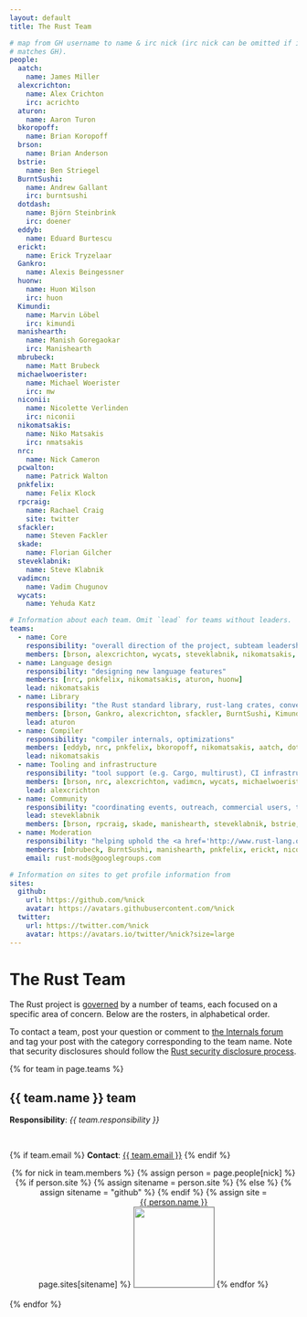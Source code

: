 ```yaml
---
layout: default
title: The Rust Team

# map from GH username to name & irc nick (irc nick can be omitted if it
# matches GH).
people:
  aatch:
    name: James Miller
  alexcrichton:
    name: Alex Crichton
    irc: acrichto
  aturon:
    name: Aaron Turon
  bkoropoff:
    name: Brian Koropoff
  brson:
    name: Brian Anderson
  bstrie:
    name: Ben Striegel
  BurntSushi:
    name: Andrew Gallant
    irc: burntsushi
  dotdash:
    name: Björn Steinbrink
    irc: doener
  eddyb:
    name: Eduard Burtescu
  erickt:
    name: Erick Tryzelaar
  Gankro:
    name: Alexis Beingessner
  huonw:
    name: Huon Wilson
    irc: huon
  Kimundi:
    name: Marvin Löbel
    irc: kimundi
  manishearth:
    name: Manish Goregaokar
    irc: Manishearth
  mbrubeck:
    name: Matt Brubeck
  michaelwoerister:
    name: Michael Woerister
    irc: mw
  niconii:
    name: Nicolette Verlinden
    irc: niconii
  nikomatsakis:
    name: Niko Matsakis
    irc: nmatsakis
  nrc:
    name: Nick Cameron
  pcwalton:
    name: Patrick Walton
  pnkfelix:
    name: Felix Klock
  rpcraig:
    name: Rachael Craig
    site: twitter
  sfackler:
    name: Steven Fackler
  skade:
    name: Florian Gilcher
  steveklabnik:
    name: Steve Klabnik
  vadimcn:
    name: Vadim Chugunov
  wycats:
    name: Yehuda Katz

# Information about each team. Omit `lead` for teams without leaders.
teams:
  - name: Core
    responsibility: "overall direction of the project, subteam leadership, cross-cutting concerns"
    members: [brson, alexcrichton, wycats, steveklabnik, nikomatsakis, aturon, pcwalton, huonw]
  - name: Language design
    responsibility: "designing new language features"
    members: [nrc, pnkfelix, nikomatsakis, aturon, huonw]
    lead: nikomatsakis
  - name: Library
    responsibility: "the Rust standard library, rust-lang crates, conventions"
    members: [brson, Gankro, alexcrichton, sfackler, BurntSushi, Kimundi, aturon, huonw]
    lead: aturon
  - name: Compiler
    responsibility: "compiler internals, optimizations"
    members: [eddyb, nrc, pnkfelix, bkoropoff, nikomatsakis, aatch, dotdash, michaelwoerister]
    lead: nikomatsakis
  - name: Tooling and infrastructure
    responsibility: "tool support (e.g. Cargo, multirust), CI infrastructure, etc."
    members: [brson, nrc, alexcrichton, vadimcn, wycats, michaelwoerister]
    lead: alexcrichton
  - name: Community
    responsibility: "coordinating events, outreach, commercial users, teaching materials, and exposure"
    lead: steveklabnik
    members: [brson, rpcraig, skade, manishearth, steveklabnik, bstrie, erickt]
  - name: Moderation
    responsibility: "helping uphold the <a href='http://www.rust-lang.org/conduct.html'>code of conduct</a>"
    members: [mbrubeck, BurntSushi, manishearth, pnkfelix, erickt, niconii]
    email: rust-mods@googlegroups.com

# Information on sites to get profile information from
sites:
  github:
    url: https://github.com/%nick
    avatar: https://avatars.githubusercontent.com/%nick
  twitter:
    url: https://twitter.com/%nick
    avatar: https://avatars.io/twitter/%nick?size=large
---
```


<style type="text/css">
.headshot {
  border: 1px solid #888;
  width: 140px;
}

.person {
  display: inline-block;
  position: relative;
  margin-bottom: 20px;
}
.lead { font-weight: bold; }
.lead .name::after { content: " (lead)"; }
.irc {
  display: none;
  position: absolute;
  bottom: 0;
  left: 0;
  right: 0;
  background: rgba(0, 0, 0, 0.5);
  color: white;
  font-weight: normal;
}
.person:hover .irc {
   display: block;
}

.headshots {
  text-align: center;
  margin: 0px auto;
  padding: 0;
  width: 700px;
  max-width: 100%;
  list-style: none;
}
</style>

# The Rust Team

The Rust project is
[governed](https://github.com/rust-lang/rfcs/blob/master/text/1068-rust-governance.md)
by a number of teams, each focused on a specific area of concern. Below are
the rosters, in alphabetical order.

To contact a team, post your question or comment to [the Internals
forum](https://internals.rust-lang.org/) and tag your post with the category
corresponding to the team name. Note that security disclosures should follow
the [Rust security disclosure process](https://www.rust-lang.org/security.html). 

{% for team in page.teams %}
<section id="{{ team.name | replace:' ','-' }}">
<h2> {{ team.name }} team</h2>

<strong>Responsibility</strong>: <em>{{ team.responsibility }}</em>

<br />

{% if team.email %}
  <strong>Contact</strong>:
  <a href="mailto:{{ team.email | uri_escape }}">{{ team.email }}</a>
{% endif %}

<ul class="headshots">
{% for nick in team.members %}
  {% assign person = page.people[nick] %}
  {% if person.site %}
    {% assign sitename = person.site %}
  {% else %}
    {% assign sitename = "github" %}
  {% endif %}
  {% assign site = page.sites[sitename] %}
  <li class="person {% if team.lead and team.lead == nick %}lead{% endif %}">
  <a href="{{ site.url | replace:'%nick',nick }}">
    <div class="name">{{ person.name }}</div>
    <div class="irc">irc: {% if person.irc %}{{ person.irc }}{% else %}{{ nick }}{% endif %}</div>
    <img class="headshot" src="{{ site.avatar | replace:'%nick',nick }}">
  </a>
</li>
{% endfor %}
</ul>
</section>
{% endfor %}
